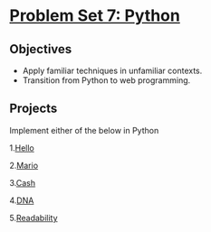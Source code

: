 # [Problem Set 7: Python](https://cs50.harvard.edu/x/2020/psets/6/) #

## Objectives ##
* Apply familiar techniques in unfamiliar contexts.
* Transition from Python to web programming.

## Projects ##
Implement either of the below in Python

1.[Hello](https://cs50.harvard.edu/x/2020/psets/6/hello/)

2.[Mario](https://cs50.harvard.edu/x/2020/psets/6/mario/less/)

3.[Cash](https://cs50.harvard.edu/x/2020/psets/6/cash/)

4.[DNA](https://cs50.harvard.edu/x/2020/psets/6/dna/)

5.[Readability](https://cs50.harvard.edu/x/2020/psets/6/readability/)
